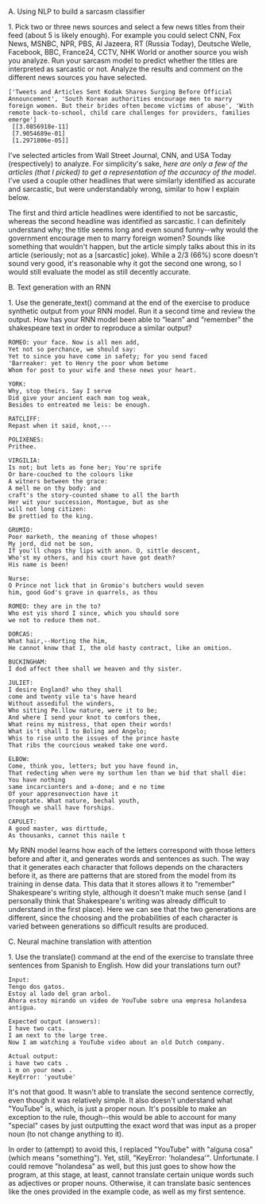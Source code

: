 
A. Using NLP to build a sarcasm classifier

1\. Pick two or three news sources and select a few news titles from their feed (about 5 is likely enough). For example you could select CNN, Fox News, MSNBC, NPR, PBS, Al Jazeera, RT (Russia Today), Deutsche Welle, Facebook, BBC, France24, CCTV, NHK World or another source you wish you analyze. Run your sarcasm model to predict whether the titles are interpreted as sarcastic or not. Analyze the results and comment on the different news sources you have selected.

```
['Tweets and Articles Sent Kodak Shares Surging Before Official Announcement', 'South Korean authorities encourage men to marry foreign women. But their brides often become victims of abuse', 'With remote back-to-school, child care challenges for providers, families emerge'] 
 [[3.0856918e-11]
 [7.9054689e-01]
 [1.2971806e-05]]
```

I've selected articles from Wall Street Journal, CNN, and USA Today (respectively) to analyze. For simplicity's sake, *here are only a few of the articles (that I picked) to get a representation of the accuracy of the model*. I've used a couple other headlines that were similarly identified as accurate and sarcastic, but were understandably wrong, similar to how I explain below.

The first and third article headlines were identified to not be sarcastic, whereas the second headline was identified as sarcastic. I can definitely understand why; the title seems long and even sound funny--why would the government encourage men to marry foreign women? Sounds like something that wouldn't happen, but the article simply talks about this in its article (seriously; not as a \[sarcastic\] joke). While a 2/3 (66%) score doesn't sound very good, it's reasonable why it got the second one wrong, so I would still evaluate the model as still decently accurate.

B. Text generation with an RNN

1\. Use the generate_text() command at the end of the exercise to produce synthetic output from your RNN model. Run it a second time and review the output. How has your RNN model been able to “learn” and “remember” the shakespeare text in order to reproduce a similar output?

```
ROMEO: your face. Now is all men add,
Yet not so perchance, we should say:
Yet to since you have come in safety; for you send faced
'Barreaker: yet to Henry the poor whom betome
Whom for post to your wife and these news your heart.

YORK:
Why, stop theirs. Say I serve
Did give your ancient each man tog weak,
Besides to entreated me leis: be enough.

RATCLIFF:
Repast when it said, knot,---

POLIXENES:
Prithee.

VIRGILIA:
Is not; but lets as fone her; You're sprife
Or bare-couched to the colours like
A witners between the grace:
A mell me on thy body: and
craft's the story-counted shame to all the barth
Her wit your succession, Montague, but as she
will not long citizen:
Be prettied to the king.

GRUMIO:
Poor marketh, the meaning of those whopes!
My jord, did not be son,
If you'll chops thy lips with anon. O, sittle descent,
Who'st my others, and his court have got death?
His name is been!

Nurse:
O Prince not lick that in Gromio's butchers would seven
him, good God's grave in quarrels, as thou
```

```
ROMEO: they are in the to?
Who est yis shord I since, which you should sore
we not to reduce them not.

DORCAS:
What hair,--Horting the him,
He cannot know that I, the old hasty contract, like an omition.

BUCKINGHAM:
I dod affect thee shall we heaven and thy sister.

JULIET:
I desire England? who they shall
come and twenty vile ta's have heard
Without assediful the winders,
Who sitting Pe.llow nature, were it to be;
And where I send your knot to comfors thee,
What reins my mistress, that open their words!
What is't shall I to Boling and Angelo;
Whis to rise unto the issues of the prince haste
That ribs the courcious weaked take one word.

ELBOW:
Come, think you, letters; but you have found in,
That redecting when were my sorthum len than we bid that shall die:
You have nothing
same incarciunters and a-done; and e no time
Of your appresonvection have it
promptate. What nature, bechal youth,
Though we shall have forships.

CAPULET:
A good master, was dirttude,
As thousanks, cannot this naile t
```

My RNN model learns how each of the letters correspond with those letters before and after it, and generates words and sentences as such. The way that it generates each character that follows depends on the characters before it, as there are patterns that are stored from the model from its training in dense data. This data that it stores allows it to "remember" Shakespeare's writing style, although it doesn't make much sense (and I personally think that Shakespeare's writing was already difficult to understand in the first place). Here we can see that the two generations are different, since the choosing and the probabilities of each character is varied between generations so difficult results are produced.

C. Neural machine translation with attention

1\. Use the translate() command at the end of the exercise to translate three sentences from Spanish to English. How did your translations turn out?

```
Input: 
Tengo dos gatos.
Estoy al lado del gran arbol.
Ahora estoy mirando un video de YouTube sobre una empresa holandesa antigua.

Expected output (answers):
I have two cats.
I am next to the large tree.
Now I am watching a YouTube video about an old Dutch company.

Actual output:
i have two cats .
i m on your news .
KeyError: 'youtube'
```

It's not that good. It wasn't able to translate the second sentence correctly, even though it was relatively simple. It also doesn't understand what "YouTube" is, which, is just a proper noun. It's possible to make an exception to the rule, though--this would be able to account for many "special" cases by just outputting the exact word that was input as a proper noun (to not change anything to it). 

In order to (attempt) to avoid this, I replaced "YouTube" with "alguna cosa" (which means "something"). Yet, still, "KeyError: 'holandesa'". Unfortunate. I could remove "holandesa" as well, but this just goes to show how the program, at this stage, at least, cannot translate certain unique words such as adjectives or proper nouns. Otherwise, it can translate basic sentences like the ones provided in the example code, as well as my first sentence.

